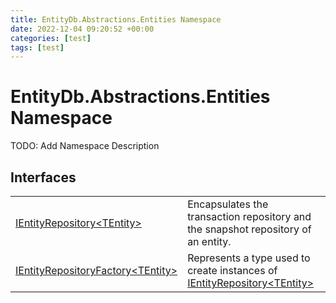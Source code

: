 ```yaml
---
title: EntityDb.Abstractions.Entities Namespace
date: 2022-12-04 09:20:52 +00:00
categories: [test]
tags: [test]
---
```


# EntityDb.Abstractions.Entities Namespace

TODO: Add Namespace Description

## Interfaces
<table><tr><td><!--/posts/dotnet-entitydb-abstractions-entities-ientityrepository`1--><a href='#'>IEntityRepository&lt;TEntity&gt;</a></td><td>
Encapsulates the transaction repository and the snapshot repository of an entity.
</td></tr><tr><td><!--/posts/dotnet-entitydb-abstractions-entities-ientityrepositoryfactory`1--><a href='#'>IEntityRepositoryFactory&lt;TEntity&gt;</a></td><td>
Represents a type used to create instances of <!--/posts/dotnet-entitydb-abstractions-entities-ientityrepository`1--><a href='#'>IEntityRepository&lt;TEntity&gt;</a></td></tr></table>
